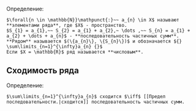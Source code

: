 Определение:
```spoiler-markdown
$\forall{n \in \mathbb{N}}\mathpunct{:}~~ a_{n} \in X$ называют **элементами ряда**, где $X$ - пространство.
$S_{1} = a_{1},~~ S_{2} = a_{1} + a_{2},~ \dots ,~~ S_{n} = a_{1} + a_{2} + \dots + a_{n}$ - **последовательность частичных сумм**.
**Рядом** называется $(\{a_{n}\}, \{S_{n}\})$ и обозначается ${} \sum\limits_{n=1}^{\infty}a_{n} {}$
Если $X = \mathbb{R}$ ряд называется **числовым**.
```

## Cходимость ряда
Определение: 
```spoiler-markdown
$\sum\limits_{n=1}^{\infty}a_{n}$ сходится $\iff$ [[Предел последовательности.|сходится]] последовательность частичных сумм.
```